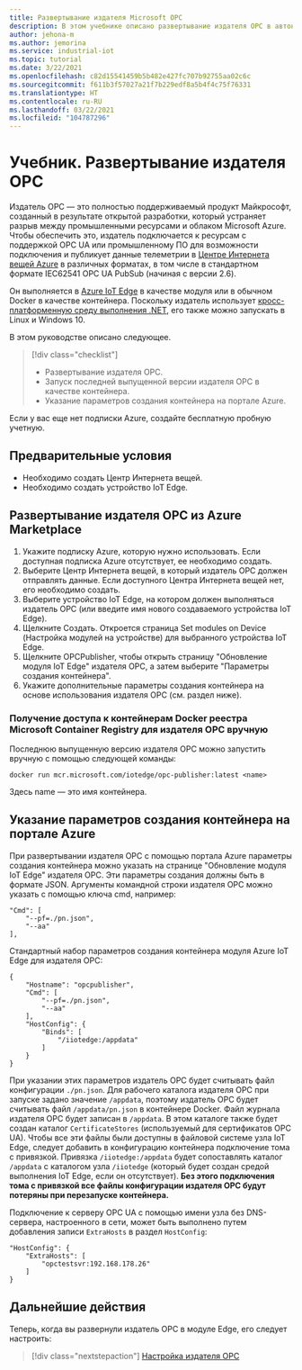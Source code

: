```yaml
---
title: Развертывание издателя Microsoft OPC
description: В этом учебнике описано развертывание издателя OPC в автономном режиме.
author: jehona-m
ms.author: jemorina
ms.service: industrial-iot
ms.topic: tutorial
ms.date: 3/22/2021
ms.openlocfilehash: c82d15541459b5b482e427fc707b92755aa02c6c
ms.sourcegitcommit: f611b3f57027a21f7b229edf8a5b4f4c75f76331
ms.translationtype: HT
ms.contentlocale: ru-RU
ms.lasthandoff: 03/22/2021
ms.locfileid: "104787296"
---
```

# <a name="tutorial-deploy-the-opc-publisher"></a>Учебник. Развертывание издателя OPC

Издатель OPC — это полностью поддерживаемый продукт Майкрософт, созданный в результате открытой разработки, который устраняет разрыв между промышленными ресурсами и облаком Microsoft Azure. Чтобы обеспечить это, издатель подключается к ресурсам с поддержкой OPC UA или промышленному ПО для возможности подключения и публикует данные телеметрии в [Центре Интернета вещей Azure](https://azure.microsoft.com/services/iot-hub/) в различных форматах, в том числе в стандартном формате IEC62541 OPC UA PubSub (начиная с версии 2.6).

Он выполняется в [Azure IoT Edge](https://azure.microsoft.com/services/iot-edge/) в качестве модуля или в обычном Docker в качестве контейнера. Поскольку издатель использует [кросс-платформенную среду выполнения .NET](https://docs.microsoft.com/dotnet/core/introduction), его также можно запускать в Linux и Windows 10.

В этом руководстве описано следующее.

> [!div class="checklist"]
> * Развертывание издателя OPC.
> * Запуск последней выпущенной версии издателя OPC в качестве контейнера.
> * Указание параметров создания контейнера на портале Azure.

Если у вас еще нет подписки Azure, создайте бесплатную пробную учетную.

## <a name="prerequisites"></a>Предварительные условия

- Необходимо создать Центр Интернета вещей.
- Необходимо создать устройство IoT Edge.

## <a name="deploy-the-opc-publisher-from-the-azure-marketplace"></a>Развертывание издателя OPC из Azure Marketplace

1. Укажите подписку Azure, которую нужно использовать. Если доступная подписка Azure отсутствует, ее необходимо создать.
2. Выберите Центр Интернета вещей, в который издатель OPC должен отправлять данные. Если доступного Центра Интернета вещей нет, его необходимо создать.
3. Выберите устройство IoT Edge, на котором должен выполняться издатель OPC (или введите имя нового создаваемого устройства IoT Edge).
4. Щелкните Создать. Откроется страница Set modules on Device (Настройка модулей на устройстве) для выбранного устройства IoT Edge.
5. Щелкните OPCPublisher, чтобы открыть страницу "Обновление модуля IoT Edge" издателя OPC, а затем выберите "Параметры создания контейнера".
6. Укажите дополнительные параметры создания контейнера на основе использования издателя OPC (см. раздел ниже).


### <a name="accessing-the-microsoft-container-registry-docker-containers-for-opc-publisher-manually"></a>Получение доступа к контейнерам Docker реестра Microsoft Container Registry для издателя OPC вручную

Последнюю выпущенную версию издателя OPC можно запустить вручную с помощью следующей команды:

```
docker run mcr.microsoft.com/iotedge/opc-publisher:latest <name>
```

Здесь name — это имя контейнера.

## <a name="specifying-container-create-options-in-the-azure-portal"></a>Указание параметров создания контейнера на портале Azure
При развертывании издателя OPC с помощью портала Azure параметры создания контейнера можно указать на странице "Обновление модуля IoT Edge" издателя OPC. Эти параметры создания должны быть в формате JSON. Аргументы командной строки издателя OPC можно указать с помощью ключа cmd, например:
```
"Cmd": [
    "--pf=./pn.json",
    "--aa"
],
```

Стандартный набор параметров создания контейнера модуля Azure IoT Edge для издателя OPC:
```
{
    "Hostname": "opcpublisher",
    "Cmd": [
        "--pf=./pn.json",
        "--aa"
    ],
    "HostConfig": {
        "Binds": [
            "/iiotedge:/appdata"
        ]
    }
}
```

При указании этих параметров издатель OPC будет считывать файл конфигурации `./pn.json`. Для рабочего каталога издателя OPC при запуске задано значение `/appdata`, поэтому издатель OPC будет считывать файл `/appdata/pn.json` в контейнере Docker. Файл журнала издателя OPC будет записан в `/appdata`. В этом каталоге также будет создан каталог `CertificateStores` (используемый для сертификатов OPC UA). Чтобы все эти файлы были доступны в файловой системе узла IoT Edge, следует добавить в конфигурацию контейнера подключение тома с привязкой. Привязка `/iiotedge:/appdata` будет сопоставлять каталог `/appdata` с каталогом узла `/iiotedge` (который будет создан средой выполнения IoT Edge, если он отсутствует).
**Без этого подключения тома с привязкой все файлы конфигурации издателя OPC будут потеряны при перезапуске контейнера.**

Подключение к серверу OPC UA с помощью имени узла без DNS-сервера, настроенного в сети, может быть выполнено путем добавления записи `ExtraHosts` в раздел `HostConfig`:

```
"HostConfig": {
    "ExtraHosts": [
        "opctestsvr:192.168.178.26"
    ]
}
```

## <a name="next-steps"></a>Дальнейшие действия 
Теперь, когда вы развернули издатель OPC в модуле Edge, его следует настроить:

> [!div class="nextstepaction"]
> [Настройка издателя OPC](tutorial-publisher-configure-opc-publisher.md)